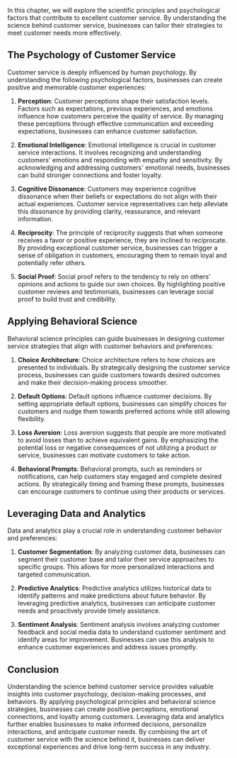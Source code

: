 
In this chapter, we will explore the scientific principles and psychological factors that contribute to excellent customer service. By understanding the science behind customer service, businesses can tailor their strategies to meet customer needs more effectively.

The Psychology of Customer Service
----------------------------------

Customer service is deeply influenced by human psychology. By understanding the following psychological factors, businesses can create positive and memorable customer experiences:

1. **Perception**: Customer perceptions shape their satisfaction levels. Factors such as expectations, previous experiences, and emotions influence how customers perceive the quality of service. By managing these perceptions through effective communication and exceeding expectations, businesses can enhance customer satisfaction.

2. **Emotional Intelligence**: Emotional intelligence is crucial in customer service interactions. It involves recognizing and understanding customers' emotions and responding with empathy and sensitivity. By acknowledging and addressing customers' emotional needs, businesses can build stronger connections and foster loyalty.

3. **Cognitive Dissonance**: Customers may experience cognitive dissonance when their beliefs or expectations do not align with their actual experiences. Customer service representatives can help alleviate this dissonance by providing clarity, reassurance, and relevant information.

4. **Reciprocity**: The principle of reciprocity suggests that when someone receives a favor or positive experience, they are inclined to reciprocate. By providing exceptional customer service, businesses can trigger a sense of obligation in customers, encouraging them to remain loyal and potentially refer others.

5. **Social Proof**: Social proof refers to the tendency to rely on others' opinions and actions to guide our own choices. By highlighting positive customer reviews and testimonials, businesses can leverage social proof to build trust and credibility.

Applying Behavioral Science
---------------------------

Behavioral science principles can guide businesses in designing customer service strategies that align with customer behaviors and preferences:

1. **Choice Architecture**: Choice architecture refers to how choices are presented to individuals. By strategically designing the customer service process, businesses can guide customers towards desired outcomes and make their decision-making process smoother.

2. **Default Options**: Default options influence customer decisions. By setting appropriate default options, businesses can simplify choices for customers and nudge them towards preferred actions while still allowing flexibility.

3. **Loss Aversion**: Loss aversion suggests that people are more motivated to avoid losses than to achieve equivalent gains. By emphasizing the potential loss or negative consequences of not utilizing a product or service, businesses can motivate customers to take action.

4. **Behavioral Prompts**: Behavioral prompts, such as reminders or notifications, can help customers stay engaged and complete desired actions. By strategically timing and framing these prompts, businesses can encourage customers to continue using their products or services.

Leveraging Data and Analytics
-----------------------------

Data and analytics play a crucial role in understanding customer behavior and preferences:

1. **Customer Segmentation**: By analyzing customer data, businesses can segment their customer base and tailor their service approaches to specific groups. This allows for more personalized interactions and targeted communication.

2. **Predictive Analytics**: Predictive analytics utilizes historical data to identify patterns and make predictions about future behavior. By leveraging predictive analytics, businesses can anticipate customer needs and proactively provide timely assistance.

3. **Sentiment Analysis**: Sentiment analysis involves analyzing customer feedback and social media data to understand customer sentiment and identify areas for improvement. Businesses can use this analysis to enhance customer experiences and address issues promptly.

Conclusion
----------

Understanding the science behind customer service provides valuable insights into customer psychology, decision-making processes, and behaviors. By applying psychological principles and behavioral science strategies, businesses can create positive perceptions, emotional connections, and loyalty among customers. Leveraging data and analytics further enables businesses to make informed decisions, personalize interactions, and anticipate customer needs. By combining the art of customer service with the science behind it, businesses can deliver exceptional experiences and drive long-term success in any industry.

